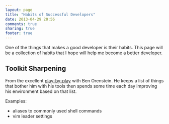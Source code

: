 ```yaml
---
layout: page
title: "Habits of Successful Developers"
date: 2013-04-29 20:56
comments: true
sharing: true
footer: true
---
```

One of the things that makes a good developer is their habits. 
This page will be a collection of habits that I hope will help me become a better developer.

Toolkit Sharpening
------------------
From the excellent [play-by-play](https://peepcode.com/products/play-by-play-benorenstein) with Ben Orenstein. 
He keeps a list of things that bother him with his tools then spends some time each day improving his environment based on that list. 

Examples:

* aliases to commonly used shell commands
* vim leader settings


